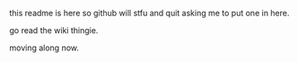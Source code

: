 this readme is here so github will stfu and quit asking me to put one in here.

go read the wiki thingie.

moving along now.

